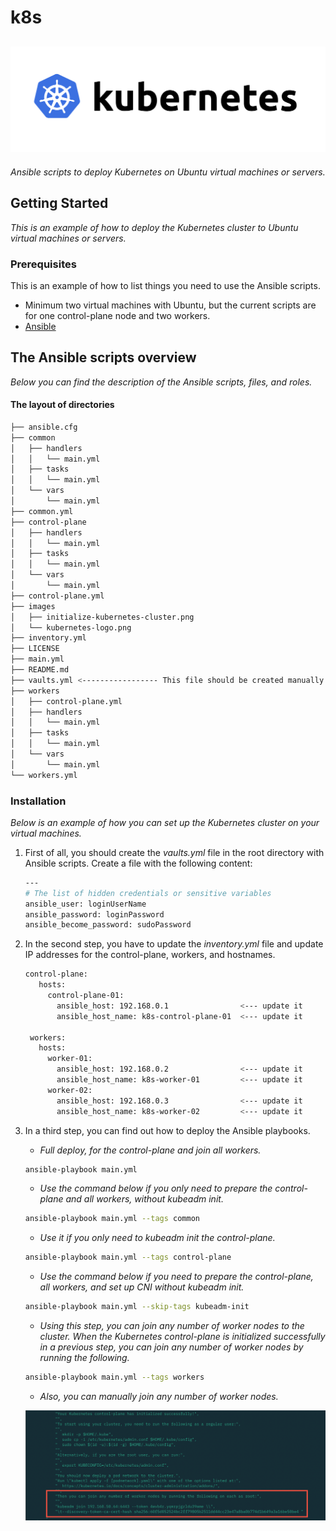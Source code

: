 # k8s
![screenshot](images/kubernetes-logo.png)
------------
_Ansible scripts to deploy Kubernetes on Ubuntu virtual machines or servers._

## Getting Started

_This is an example of how to deploy the Kubernetes cluster to Ubuntu virtual machines or servers._

### Prerequisites

This is an example of how to list things you need to use the Ansible scripts.
* Minimum two virtual machines with Ubuntu, but the current scripts are for one control-plane node and two workers. 
* [Ansible](https://docs.ansible.com/ansible/latest/installation_guide/intro_installation.html)

## The Ansible scripts overview

_Below you can find the description of the Ansible scripts, files, and roles._

#### The layout of directories

  ```sh
├── ansible.cfg
├── common
│   ├── handlers
│   │   └── main.yml
│   ├── tasks
│   │   └── main.yml
│   └── vars
│       └── main.yml
├── common.yml
├── control-plane
│   ├── handlers
│   │   └── main.yml
│   ├── tasks
│   │   └── main.yml
│   └── vars
│       └── main.yml
├── control-plane.yml
├── images
│   ├── initialize-kubernetes-cluster.png
│   └── kubernetes-logo.png
├── inventory.yml
├── LICENSE
├── main.yml
├── README.md
├── vaults.yml <----------------- This file should be created manually because this file has sensitive variables
├── workers
│   ├── control-plane.yml
│   ├── handlers
│   │   └── main.yml
│   ├── tasks
│   │   └── main.yml
│   └── vars
│       └── main.yml
└── workers.yml
  ```
### Installation

_Below is an example of how you can set up the Kubernetes cluster on your virtual machines._ 

1. First of all, you should create the _vaults.yml_ file in the root directory with Ansible scripts.
   Create a file with the following content:
   ```sh
   ---
   # The list of hidden credentials or sensitive variables
   ansible_user: loginUserName
   ansible_password: loginPassword
   ansible_become_password: sudoPassword
   ```
2. In the second step, you have to update the _inventory.yml_ file and update IP addresses for the control-plane, workers, and hostnames.
   ```sh
   control-plane:
      hosts:
        control-plane-01:
          ansible_host: 192.168.0.1                <--- update it
          ansible_host_name: k8s-control-plane-01  <--- update it

    workers:
      hosts:
        worker-01:
          ansible_host: 192.168.0.2                <--- update it
          ansible_host_name: k8s-worker-01         <--- update it
        worker-02:
          ansible_host: 192.168.0.3                <--- update it
          ansible_host_name: k8s-worker-02         <--- update it
   ```
3. In a third step, you can find out how to deploy the Ansible playbooks.

   * _Full deploy, for the control-plane and join all workers._
   ```sh
   ansible-playbook main.yml
   ```
   
   * _Use the command below if you only need to prepare the control-plane and all workers, without kubeadm init._
   ```sh
   ansible-playbook main.yml --tags common
   ```

   * _Use it if you only need to kubeadm init the control-plane._
   ```sh
   ansible-playbook main.yml --tags control-plane
   ```

   * _Use the command below if you need to prepare the control-plane, all workers, and set up CNI without kubeadm init._
   ```sh
   ansible-playbook main.yml --skip-tags kubeadm-init
   ```
   * _Using this step, you can join any number of worker nodes to the cluster. When the Kubernetes control-plane is initialized successfully in a previous step, you can join any number of worker nodes by running the following._
     
   ```sh
   ansible-playbook main.yml --tags workers
   ```
   * _Also, you can manually join any number of worker nodes._

   ![screenshot](images/initialize-kubernetes-cluster.png)
